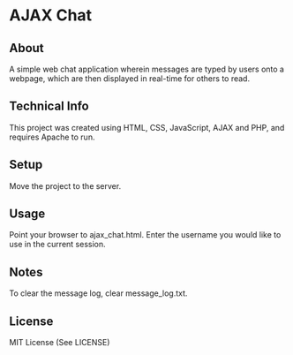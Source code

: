 # AJAX Chat

## About
A simple web chat application wherein messages are typed by users onto a webpage, which are then displayed in real-time for others to read.

## Technical Info
This project was created using HTML, CSS, JavaScript, AJAX and PHP, and requires Apache to run.

## Setup
Move the project to the server.

## Usage
Point your browser to ajax_chat.html. Enter the username you would like to use in the current session.

## Notes
To clear the message log, clear message_log.txt.

## License
MIT License (See LICENSE)
